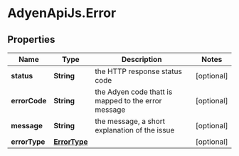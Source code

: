 # AdyenApiJs.Error

## Properties
Name | Type | Description | Notes
------------ | ------------- | ------------- | -------------
**status** | **String** | the HTTP response status code | [optional] 
**errorCode** | **String** | the Adyen code thatt is mapped to the error message | [optional] 
**message** | **String** | the message, a short explanation of the issue | [optional] 
**errorType** | [**ErrorType**](ErrorType.md) |  | [optional] 


